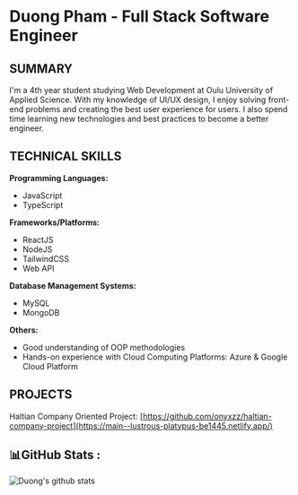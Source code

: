 # Duong Pham - Full Stack Software Engineer

## SUMMARY

I'm a 4th year student studying Web Development at Oulu University of Applied Science. With my knowledge of UI/UX design, I enjoy solving front-end problems and creating the best user experience for users. I also spend time learning new technologies and best practices to become a better engineer.

## TECHNICAL SKILLS

**Programming Languages:**

- JavaScript
- TypeScript

**Frameworks/Platforms:**

- ReactJS
- NodeJS
- TailwindCSS
- Web API

**Database Management Systems:**

- MySQL
- MongoDB

**Others:**

- Good understanding of OOP methodologies
- Hands-on experience with Cloud Computing Platforms: Azure & Google Cloud Platform



## PROJECTS

Haltian Company Oriented Project: [https://github.com/onyxzz/haltian-company-project](https://main--lustrous-platypus-be1445.netlify.app/)

## 📊GitHub Stats :

![Duong's github stats](https://github-readme-stats-git-masterrstaa-rickstaa.vercel.app/api?username=onyxzz&show_icons=true&theme=tokyonight&hide=contribs,prs,issues)

